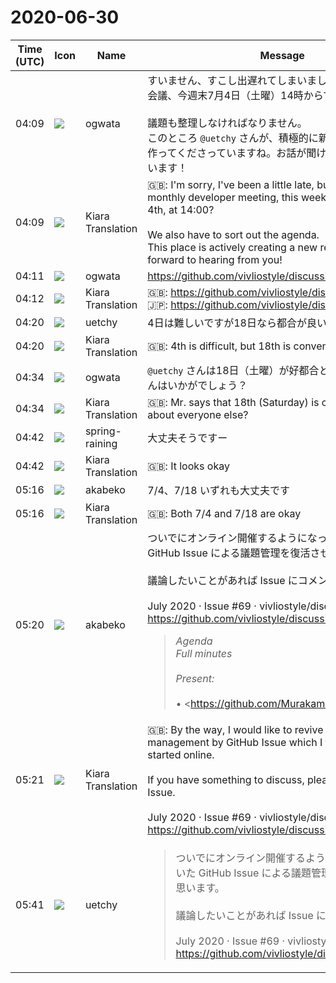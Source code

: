 # 2020-06-30

|Time (UTC)|Icon|Name|Message|
|---|---|---|---|
|04:09|![](https://avatars.slack-edge.com/2019-11-22/845042642576_070441337abaca9fb7b3_72.png)|ogwata|すいません、すこし出遅れてしまいましたが、月例の開発者会議、今週末7月4日（土曜）14時からでいかがでしょう？<br><br>議題も整理しなければなりません。<br>このところ `@uetchy` さんが、積極的に新しいリポジトリを作ってくださっていますね。お話が聞けるのを楽しみにしています！|
|04:09|![](https://avatars.slack-edge.com/2019-08-21/732685848020_f3f20736795184660348_72.png)|Kiara Translation|🇬🇧: I'm sorry, I've been a little late, but what about the monthly developer meeting, this weekend, Saturday, July 4th, at 14:00?<br><br>We also have to sort out the agenda.<br>This place is actively creating a new repository. We look forward to hearing from you!|
|04:11|![](https://avatars.slack-edge.com/2019-11-22/845042642576_070441337abaca9fb7b3_72.png)|ogwata|<https://github.com/vivliostyle/discussion/issues>|
|04:12|![](https://avatars.slack-edge.com/2019-08-21/732685848020_f3f20736795184660348_72.png)|Kiara Translation|🇬🇧: <https://github.com/vivliostyle/discussion/issues><br>🇯🇵: <https://github.com/vivliostyle/discussion/issues>|
|04:20|![](https://avatars.slack-edge.com/2020-01-22/916403977808_18dc4c6c299ded1b6018_72.png)|uetchy|4日は難しいですが18日なら都合が良いです。|
|04:20|![](https://avatars.slack-edge.com/2019-08-21/732685848020_f3f20736795184660348_72.png)|Kiara Translation|🇬🇧: 4th is difficult, but 18th is convenient.|
|04:34|![](https://avatars.slack-edge.com/2019-11-22/845042642576_070441337abaca9fb7b3_72.png)|ogwata|`@uetchy` さんは18日（土曜）が好都合とのこと。他の皆さんはいかがでしょう？|
|04:34|![](https://avatars.slack-edge.com/2019-08-21/732685848020_f3f20736795184660348_72.png)|Kiara Translation|🇬🇧:  Mr. says that 18th (Saturday) is convenient. How about everyone else?|
|04:42|![](https://secure.gravatar.com/avatar/1ac180f0868137292905c311b5fff781.jpg?s=72&d=https%3A%2F%2Fa.slack-edge.com%2Fdf10d%2Fimg%2Favatars%2Fava_0021-72.png)|spring-raining|大丈夫そうですー|
|04:42|![](https://avatars.slack-edge.com/2019-08-21/732685848020_f3f20736795184660348_72.png)|Kiara Translation|🇬🇧: It looks okay|
|05:16|![](https://avatars.slack-edge.com/2019-05-15/624511073651_25909952cd7a069ceed2_72.png)|akabeko|7/4、7/18 いずれも大丈夫です|
|05:16|![](https://avatars.slack-edge.com/2019-08-21/732685848020_f3f20736795184660348_72.png)|Kiara Translation|🇬🇧: Both 7/4 and 7/18 are okay|
|05:20|![](https://avatars.slack-edge.com/2019-05-15/624511073651_25909952cd7a069ceed2_72.png)|akabeko|ついでにオンライン開催するようになってから忘れていた GitHub Issue による議題管理を復活させようと思います。<br><br>議論したいことがあれば Issue にコメントください。<br><br>July 2020 · Issue #69 · vivliostyle/discussion<br><https://github.com/vivliostyle/discussion/issues/69><br><blockquote>*Agenda*<br>*Full minutes*<br><br>*Present:*<br><br>• <https://github.com/MurakamiShinyu|@MurakamiShinyu><br>• <https://github.com/ogwata|@ogwata><br>• <https://github.com/spring-raining|@spring-raining><br>• <https://github.com/uetchy|@uetchy><br>• <https://github.com/yamasy1549|@yamasy1549><br>• <https://github.com/youchan|@youchan><br>• <https://github.com/akabekobeko|@akabekobeko><br><br>*Regrets:*<br><br>*Scribe:* <https://github.com/akabekobeko|@akabekobeko></blockquote>|
|05:21|![](https://avatars.slack-edge.com/2019-08-21/732685848020_f3f20736795184660348_72.png)|Kiara Translation|🇬🇧: By the way, I would like to revive the agenda management by GitHub Issue which I forgot since I started online.<br><br>If you have something to discuss, please comment in Issue.<br><br>July 2020 · Issue #69 · vivliostyle/discussion<br><https://github.com/vivliostyle/discussion/issues/69>|
|05:41|![](https://avatars.slack-edge.com/2020-01-22/916403977808_18dc4c6c299ded1b6018_72.png)|uetchy|<blockquote>ついでにオンライン開催するようになってから忘れていた GitHub Issue による議題管理を復活させようと思います。<br><br>議論したいことがあれば Issue にコメントください。<br><br>July 2020 · Issue #69 · vivliostyle/discussion<br><https://github.com/vivliostyle/discussion/issues/69></blockquote>|
